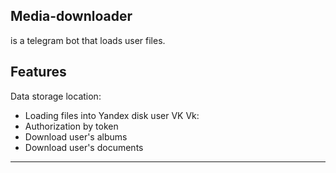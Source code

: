 Media-downloader
--------
is a telegram bot that loads user files.

Features
--------
Data storage location:
 - Loading files into Yandex disk user VK
Vk:
  - Authorization by token
  - Download user's albums
  - Download user's documents
--------
